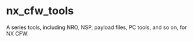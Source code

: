 # nx_cfw_tools

A series tools, including NRO, NSP, payload files, PC tools, and so on, for NX CFW.

